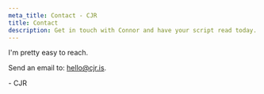```yaml
---
meta_title: Contact - CJR
title: Contact
description: Get in touch with Connor and have your script read today.
---
```


I'm pretty easy to reach.

Send an email to: [hello@cjr.is](mailto:hello@cjr.is).

\- CJR

